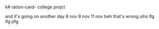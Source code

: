 k# ration-card-
college projct

and it's going on 
another day 8 nov
9 nov
11 nov beh
that's wrong 
sihs
lfg
lfg
pfg